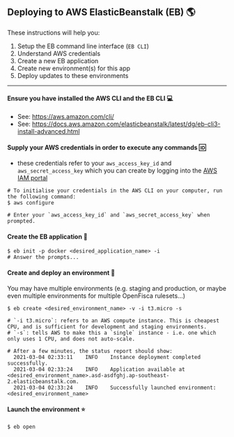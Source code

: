 ## Deploying to AWS ElasticBeanstalk (EB) :earth_americas:

These instructions will help you:
1) Setup the EB command line interface (`EB CLI`)
2) Understand AWS credentials
3) Create a new EB application
4) Create new environment(s) for this app
5) Deploy updates to these environments

***

#### Ensure you have installed the AWS CLI and the EB CLI :computer:
- See: https://aws.amazon.com/cli/
- See: https://docs.aws.amazon.com/elasticbeanstalk/latest/dg/eb-cli3-install-advanced.html

#### Supply your AWS credentials in order to execute any commands :id:
- these credentials refer to your `aws_access_key_id` and `aws_secret_access_key` which you can create by logging into the [AWS IAM portal](https://console.aws.amazon.com/iam/home)

```
# To initialise your credentials in the AWS CLI on your computer, run the following command:
$ aws configure

# Enter your `aws_access_key_id` and `aws_secret_access_key` when prompted.
```

#### Create the EB application :wrench:
```
$ eb init -p docker <desired_application_name> -i
# Answer the prompts...
```


#### Create and deploy an environment :seedling:
You may have multiple environments (e.g. staging and production, or maybe even multiple environments for multiple OpenFisca rulesets...)
```
$ eb create <desired_environment_name> -v -i t3.micro -s

# `-i t3.micro`: refers to an AWS compute instance. This is cheapest CPU, and is sufficient for development and staging environments.
# `-s`: tells AWS to make this a `single` instance - i.e. one which only uses 1 CPU, and does not auto-scale.

# After a few minutes, the status report should show:
  2021-03-04 02:33:11    INFO    Instance deployment completed successfully.
  2021-03-04 02:33:24    INFO    Application available at <desired_environment_name>.asd-asdfghj.ap-southeast-2.elasticbeanstalk.com.
  2021-03-04 02:33:24    INFO    Successfully launched environment: <desired_environment_name>
```

#### Launch the environment :star:
```
$ eb open
```


